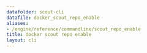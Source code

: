 ```yaml
---
datafolder: scout-cli
datafile: docker_scout_repo_enable
aliases:
- /engine/reference/commandline/scout_repo_enable
title: docker scout repo enable
layout: cli
---
```


<!--
此页面是根据 Docker 源代码自动生成的。如果您想建议更改此处显示的文本，请在 GitHub 上的源代码仓库中打开一个工单：

https://github.com/docker/scout-cli
-->
